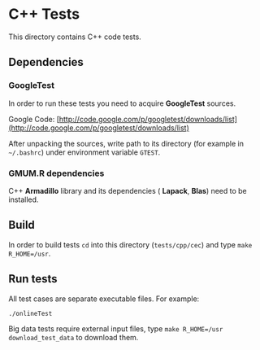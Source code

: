 C++ Tests
=========

This directory contains C++ code tests.

## Dependencies

### GoogleTest

In order to run these tests you need to acquire **GoogleTest** sources.

Google Code: [http://code.google.com/p/googletest/downloads/list](http://code.google.com/p/googletest/downloads/list)

After unpacking the sources, write path to its directory (for example in `~/.bashrc`)
under environment variable `GTEST`.

### GMUM.R dependencies

C++ **Armadillo** library and its dependencies ( **Lapack**, **Blas**) need to be installed.

## Build

In order to build tests `cd` into this directory (`tests/cpp/cec`) and type `make R_HOME=/usr`.

## Run tests

All test cases are separate executable files. For example:

```
./onlineTest
```

Big data tests require external input files, type `make R_HOME=/usr download_test_data` to download them.
